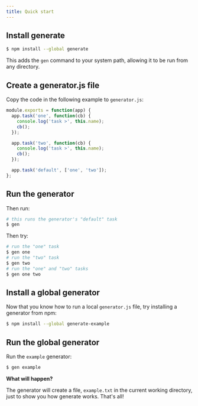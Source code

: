 ```yaml
---
title: Quick start
---
```


## Install generate

```sh
$ npm install --global generate
```

This adds the `gen` command to your system path, allowing it to be run from any directory.

## Create a generator.js file

Copy the code in the following example to `generator.js`:

```js
module.exports = function(app) {
  app.task('one', function(cb) {
    console.log('task >', this.name);
    cb();
  });

  app.task('two', function(cb) {
    console.log('task >', this.name);
    cb();
  });

  app.task('default', ['one', 'two']);
};
```

## Run the generator

Then run:

```sh
# this runs the generator's "default" task
$ gen
```

Then try:

```sh
# run the "one" task
$ gen one
# run the "two" task
$ gen two
# run the "one" and "two" tasks
$ gen one two
```

## Install a global generator

Now that you know how to run a local `generator.js` file, try installing a generator from npm:

```sh
$ npm install --global generate-example
```

## Run the global generator

Run the `example` generator:

```sh
$ gen example
```

**What will happen?**

The generator will create a file, `example.txt` in the current working directory, just to show you how generate works. That's all!